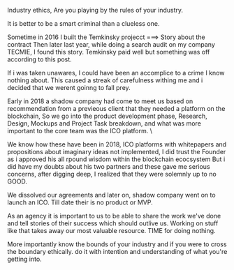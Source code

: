 Industry ethics, Are you playing by the rules of your industry.

It is better to be a smart criminal than a clueless one. 

Sometime in 2016 I built the Temkinsky projecct ===> Story about the contract 
Then later last year, while doing a search audit on my company TECMIE, I found this story. Temkinsky paid well but something was off according to this post. 

If i was taken unawares, I could have been an accomplice to a crime I know nothing about. This caused a streak of carefulness withing me and i decided that we werent goinng to fall prey. 


Early in 2018 a shadow company had come to meet us based on recommendation from a previeous client that they needed a platform on the blockchain, 
So we go into the product development phase, Research, Design, Mockups and Project Task breakdown, and what was more important to the core team was the ICO platform. \

We know how these have been in 2018, ICO platforms with whitepapers and propositions about imaginary ideas not implemented, I did trust the Founder as i approved his all rpound wisdom within the blockchain ecocsystem 
But i did have my doubts about his two partners and these gave me serious concerns, after digging deep, 
I realized that they were solemnly up to no GOOD. 


We dissolved our agreements and later on, shadow company went on to launch an ICO. 
Till date their is no product or MVP. 


As an agency it is important to us to be able to share the work we've done and tell stories of their success which should outlive us. 
Working on stuff like that takes away our most valuable resource. TIME for doing nothing. 


More importantly know the bounds of your industry and if you were to cross the boundary ethically. do it with intention and understanding of what you're getting into.
